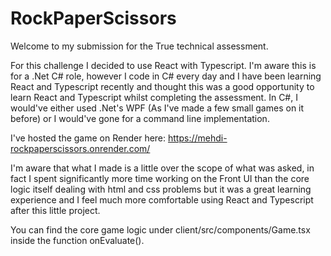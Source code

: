 # RockPaperScissors

Welcome to my submission for the True technical assessment.

For this challenge I decided to use React with Typescript. I'm aware this is for a .Net C# role, however I code in C# every day and I have been learning React and Typescript recently and thought this was a good opportunity to learn React and Typescript whilst completing the assessment. In C#, I would've either used .Net's WPF (As I've made a few small games on it before) or I would've gone for a command line implementation.

I've hosted the game on Render here: https://mehdi-rockpaperscissors.onrender.com/

I'm aware that what I made is a little over the scope of what was asked, in fact I spent significantly more time working on the Front UI than the core logic itself dealing with html and css problems but it was a great learning experience and I feel much more comfortable using React and Typescript after this little project.

You can find the core game logic under client/src/components/Game.tsx inside the function onEvaluate().
